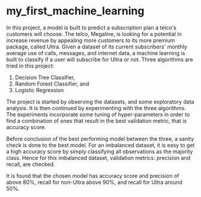 # my_first_machine_learning
In this project, a model is built to predict a subscription plan a telco's customers will choose. The telco, Megaline, is looking for a potential in increase revenue by appealing more customers to its more premium package, called Ultra. Given a dataset of its current subscribers' monthly average use of calls, messages, and internet data, a machine learning is built to classify if a user will subscribe for Ultra or not. Three algorithms are tried in this project:

1. Decision Tree Classifier,
2. Random Forest Classifier, and
3. Logistic Regression

The project is started by observing the datasets, and some exploratory data analysis. It is then continued by experimenting with the three algorithms. The experiments incorporate some tuning of hyper-parameters in order to find a combination of ones that result in the best validation metric, that is accuracy score.

Before conclusion of the best performing model between the three, a sanity check is done to the best model. For an imbalanced dataset, it is easy to get a high accuracy score by simply classifying all observations as the majority class. Hence for this imbalanced dataset, validation metrics: precision and recall, are checked.

It is found that the chosen model has accuracy score and precision of above 80%, recall for non-Ultra above 90%, and recall for Ultra around 50%.
